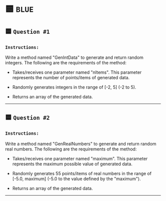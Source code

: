 # 🟦 `BLUE`

## 🟦 `Question #1`

### `Instructions:`
Write a method named "GenIntData" to generate and return random integers. The following are the requirements of the method:

- Takes/receives one parameter named "nItems". This parameter represents the number of points/items of generated data.

- Randomly generates integers in the range of [-2, 5] (-2 to 5).

- Returns an array of the generated data.

---

## 🟦 `Question #2`

### `Instructions:`
Write a method named "GenRealNumbers" to generate and return random real numbers. The following are the requirements of the method:

- Takes/receives one parameter named "maximum". This parameter represents the maximum possible value of generated data.

- Randomly generates 55 points/items of real numbers in the range of [-5.0, maximum] (-5.0 to the value defined by the "maximum"). 

- Returns an array of the generated data.

---





